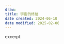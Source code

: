 ```yaml
---
draw:
title: 宇宙的终结
date created: 2024-06-10
date modified: 2025-02-06
---
```


excerpt

<!-- more -->
